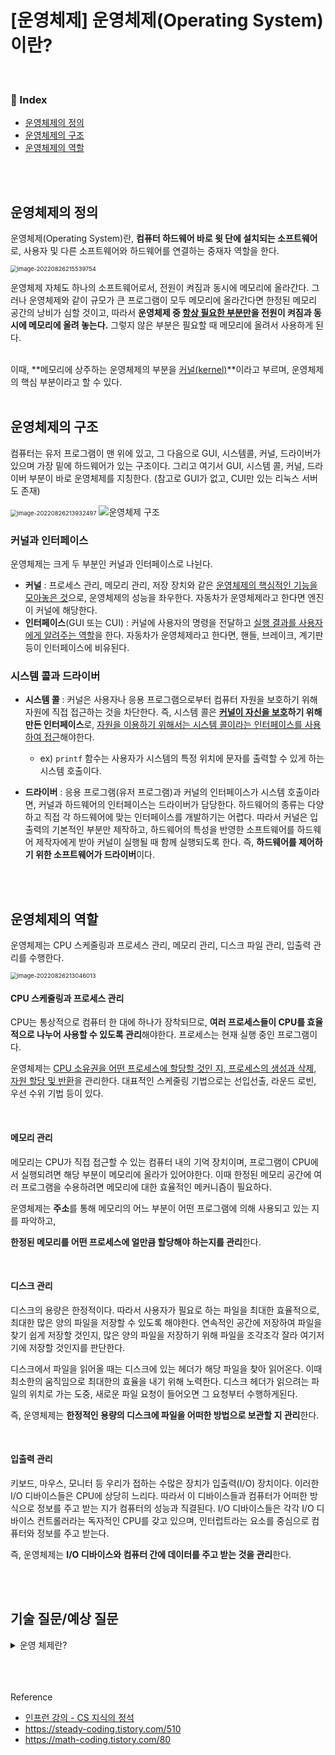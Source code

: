 # [운영체제] 운영체제(Operating System)이란?

<br>

### 📌 Index

- [운영체제의 정의](#운영체제의-정의)
- [운영체제의 구조](#운영체제의-구조)
- [운영체제의 역할](#운영체제의-역할)

<br>

<br>

## 운영체제의 정의

운영체제(Operating System)란, **컴퓨터 하드웨어 바로 윗 단에 설치되는 소프트웨어**로, 사용자 및 다른 소프트웨어와 하드웨어를 연결하는 중재자 역할을 한다.

<img src="https://raw.githubusercontent.com/na3150/typora-img/main/img/image-20220826215539754.png" alt="image-20220826215539754" style="zoom:67%;" />

운영체제 자체도 하나의 소프트웨어로서, 전원이 켜짐과 동시에 메모리에 올라간다. 그러나 운영체제와 같이 규모가 큰 프로그램이 모두 메모리에 올라간다면 한정된 메모리 공간의 낭비가 심할 것이고, 따라서 **운영체제 중 <u>항상 필요한 부분만</u>을 전원이 켜짐과 동시에 메모리에 올려 놓는다.** 그렇지 않은 부분은 필요할 때 메모리에 올려서 사용하게 된다.

<br>
이때, **메모리에 상주하는 운영체제의 부분을 <u>커널(kernel)</u>**이라고 부르며, 운영체제의 핵심 부분이라고 할 수 있다. 

<br>

<br>

## 운영체제의 구조

컴퓨터는 유저 프로그램이 맨 위에 있고, 그 다음으로 GUI, 시스템콜, 커널, 드라이버가 있으며 가장 밑에 하드웨어가 있는 구조이다. 그리고 여기서 GUI, 시스템 콜, 커널, 드라이버 부분이 바로 운영체제를 지칭한다. (참고로 GUI가 없고, CUI만 있는 리눅스 서버도 존재)

<img src="https://raw.githubusercontent.com/na3150/typora-img/main/img/image-20220826213932497.png" alt="image-20220826213932497" style="zoom:67%;" /> ![운영체제 구조](https://raw.githubusercontent.com/na3150/typora-img/main/uPic/%E1%84%8B%E1%85%AE%E1%86%AB%E1%84%8B%E1%85%A7%E1%86%BC%E1%84%8E%E1%85%A6%E1%84%8C%E1%85%A6%20%E1%84%80%E1%85%AE%E1%84%8C%E1%85%A9.png)

### 커널과 인터페이스

운영체제는 크게 두 부분인 커널과 인터페이스로 나뉜다.

- **커널** : 프로세스 관리, 메모리 관리, 저장 장치와 같은 <u>운영체제의 핵심적인 기능을 모아놓은 것</u>으로, 운영체제의 성능을 좌우한다. 자동차가 운영체제라고 한다면 엔진이 커널에 해당한다.
- **인터페이스**(GUI 또는 CUI\) : 커널에 사용자의 명령을 전달하고 <u>실행 결과를 사용자에게 알려주는 역할</u>을 한다. 자동차가 운영체제라고 한다면, 핸들, 브레이크, 계기판 등이 인터페이스에 비유된다. 

### 시스템 콜과 드라이버

- **시스템 콜** : 커널은 사용자나 응용 프로그램으로부터 컴퓨터 자원을 보호하기 위해 자원에 직접 접근하는 것을 차단한다. 즉, 시스템 콜은 **<u>커널이 자신을 보호</u>하기 위해 만든 인터페이스**로, <u>자원을 이용하기 위해서는 시스템 콜이라는 인터페이스를 사용하여 접근</u>해야한다. 
  - ex) `printf` 함수는 사용자가 시스템의 특정 위치에 문자를 출력할 수 있게 하는 시스템 호출이다.

- **드라이버** : 응용 프로그램(유저 프로그램)과 커널의 인터페이스가 시스템 호출이라면, 커널과 하드웨어의 인터페이스는 드라이버가 담당한다. 하드웨어의 종류는 다양하고 직접 각 하드웨어에 맞는 인터페이스를 개발하기는 어렵다. 따라서 커널은 입출력의 기본적인 부분만 제작하고, 하드웨어의 특성을 반영한 소프트웨어를 하드웨어 제작자에게 받아 커널이 실행될 때 함께 실행되도록 한다. 즉, **하드웨어를 제어하기 위한 소프트웨어가 드라이버**이다.

<br>

<br>

## 운영체제의 역할

운영체제는 CPU 스케줄링과 프로세스 관리, 메모리 관리, 디스크 파일 관리, 입출력 관리를 수행한다.

<img src="https://raw.githubusercontent.com/na3150/typora-img/main/img/image-20220826213046013.png" alt="image-20220826213046013" style="zoom: 67%;" />

<br>

#### CPU 스케줄링과 프로세스 관리

CPU는 통상적으로 컴퓨터 한 대에 하나가 장착되므로, **여러 프로세스들이 CPU를 효율적으로 나누어 사용할 수 있도록 관리**해야한다. 프로세스는 현재 실행 중인 프로그램이다. 

운영체제는 <u>CPU 소유권을 어떤 프로세스에 할당할 것인 지, 프로세스의 생성과 삭제, 자원 할당 및 반환</u>을 관리한다. 대표적인 스케줄링 기법으로는 선입선출, 라운드 로빈, 우선 수위 기법 등이 있다.

<br>

#### 메모리 관리

메모리는 CPU가 직접 접근할 수 있는 컴퓨터 내의 기억 장치이며, 프로그램이 CPU에서 실행되려면 해당 부분이 메모리에 올라가 있어야한다. 이때 한정된 메모리 공간에 여러 프로그램을 수용하려면 메모리에 대한 효율적인 메커니즘이 필요하다. 

운영체제는 **주소**를 통해 메모리의 어느 부분이 어떤 프로그램에 의해 사용되고 있는 지를 파악하고,

**한정된 메모리를 어떤 프로세스에 얼만큼 할당해야 하는지를 관리**한다. 

<br>

#### 디스크 관리

디스크의 용량은 한정적이다. 따라서 사용자가 필요로 하는 파일을 최대한 효율적으로, 최대한 많은 양의 파일을 저장할 수 있도록 해야한다. 연속적인 공간에 저장하여 파일을 찾기 쉽게 저장할 것인지, 많은 양의 파일을 저장하기 위해 파일을 조각조각 잘라 여기저기에 저장할 것인지를 판단한다.

디스크에서 파일을 읽어올 때는 디스크에 있는 헤더가 해당 파일을 찾아 읽어온다. 이때 최소한의 움직임으로 최대한의 효율을 내기 위해 노력한다. 디스크 헤더가 읽으려는 파일의 위치로 가는 도중, 새로운 파일 요청이 들어오면 그 요청부터 수행하게된다.

즉, 운영체제는 **한정적인 용량의 디스크에 파일을 어떠한 방법으로 보관할 지 관리**한다.

<br>

#### 입출력 관리

키보드, 마우스, 모니터 등 우리가 접하는 수많은 장치가 입출력(I/O) 장치이다. 이러한 I/O 디바이스들은 CPU에 상당히 느리다. 따라서 이 디바이스들과 컴퓨터가 어떠한 방식으로 정보를 주고 받는 지가 컴퓨터의 성능과 직결된다. I/O 디바이스들은 각각 I/O 디바이스 컨트롤러라는 독자적인 CPU를 갖고 있으며, 인터럽트라는 요소를 중심으로 컴퓨터와 정보를 주고 받는다.

즉, 운영체제는 **I/O 디바이스와 컴퓨터 간에 데이터를 주고 받는 것을 관리**한다.

<br>

<br>

## 기술 질문/예상 질문

<details>
<summary>운영 체제란?</summary>



<br>

컴퓨터 사용자와 컴퓨터 하드웨어 사이에서 중재자 역할을 하는 프로그램으로 컴퓨터 시스템을 사용자가 편리하게 이용할 수 있는 환경을 제공하고 컴퓨터 하드웨어 및 프로그램을 효율적으로 사용할 수 있도록 제어합니다.

</details>

<br>

<br>

<br>

Reference

- [인프런 강의 - CS 지식의 정석](https://www.inflearn.com/course/%EA%B0%9C%EB%B0%9C%EC%9E%90-%EB%A9%B4%EC%A0%91-cs-%ED%8A%B9%EA%B0%95/dashboard)
- https://steady-coding.tistory.com/510
- https://math-coding.tistory.com/80